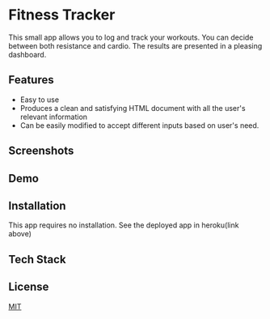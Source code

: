 # Fitness Tracker

This small app allows you to log and track your workouts. You can decide between both resistance and cardio. The results are presented in a pleasing dashboard. 

## Features

- Easy to use
- Produces a clean and satisfying HTML document with all the user's relevant information
- Can be easily modified to accept different inputs based on user's need.

  
## Screenshots



  
## Demo

  
## Installation 

This app requires no installation. See the deployed app in heroku(link above)

    
## Tech Stack
  
## License

[MIT](https://choosealicense.com/licenses/mit/)

  
